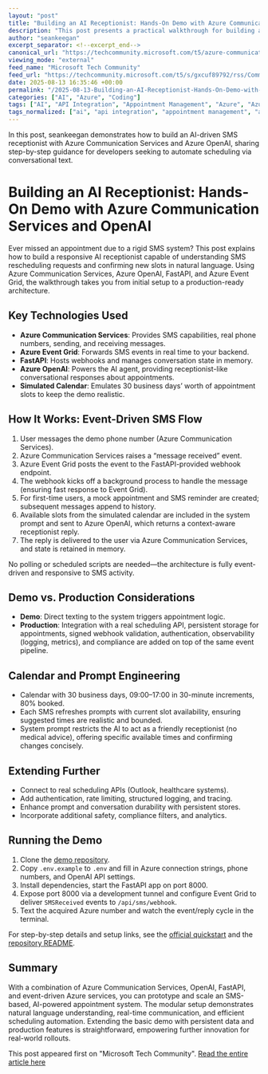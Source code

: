 ```yaml
---
layout: "post"
title: "Building an AI Receptionist: Hands-On Demo with Azure Communication Services and OpenAI"
description: "This post presents a practical walkthrough for building an AI-powered SMS receptionist using Azure Communication Services, Azure OpenAI, FastAPI, and Event Grid. It guides developers from setting up a responsive conversational SMS system with a simulated calendar to extending the solution for production use. Topics include event-driven architecture, conversational prompt strategies, core Azure integrations, and tips for enhancing scheduling automation."
author: "seankeegan"
excerpt_separator: <!--excerpt_end-->
canonical_url: "https://techcommunity.microsoft.com/t5/azure-communication-services/building-an-ai-receptionist-a-hands-on-demo-with-azure/ba-p/4442959"
viewing_mode: "external"
feed_name: "Microsoft Tech Community"
feed_url: "https://techcommunity.microsoft.com/t5/s/gxcuf89792/rss/Community"
date: 2025-08-13 16:35:46 +00:00
permalink: "/2025-08-13-Building-an-AI-Receptionist-Hands-On-Demo-with-Azure-Communication-Services-and-OpenAI.html"
categories: ["AI", "Azure", "Coding"]
tags: ["AI", "API Integration", "Appointment Management", "Azure", "Azure Communication Services", "Azure OpenAI", "Coding", "Community", "Conversational AI", "Event Driven Architecture", "Event Grid", "FastAPI", "Microsoft Cloud", "Prompt Engineering", "Python", "Scheduling Automation", "SMS Automation", "Webhook"]
tags_normalized: ["ai", "api integration", "appointment management", "azure", "azure communication services", "azure openai", "coding", "community", "conversational ai", "event driven architecture", "event grid", "fastapi", "microsoft cloud", "prompt engineering", "python", "scheduling automation", "sms automation", "webhook"]
---
```


In this post, seankeegan demonstrates how to build an AI-driven SMS receptionist with Azure Communication Services and Azure OpenAI, sharing step-by-step guidance for developers seeking to automate scheduling via conversational text.<!--excerpt_end-->

# Building an AI Receptionist: Hands-On Demo with Azure Communication Services and OpenAI

Ever missed an appointment due to a rigid SMS system? This post explains how to build a responsive AI receptionist capable of understanding SMS rescheduling requests and confirming new slots in natural language. Using Azure Communication Services, Azure OpenAI, FastAPI, and Azure Event Grid, the walkthrough takes you from initial setup to a production-ready architecture.

## Key Technologies Used

- **Azure Communication Services**: Provides SMS capabilities, real phone numbers, sending, and receiving messages.
- **Azure Event Grid**: Forwards SMS events in real time to your backend.
- **FastAPI**: Hosts webhooks and manages conversation state in memory.
- **Azure OpenAI**: Powers the AI agent, providing receptionist-like conversational responses about appointments.
- **Simulated Calendar**: Emulates 30 business days’ worth of appointment slots to keep the demo realistic.

## How It Works: Event-Driven SMS Flow

1. User messages the demo phone number (Azure Communication Services).
2. Azure Communication Services raises a “message received” event.
3. Azure Event Grid posts the event to the FastAPI-provided webhook endpoint.
4. The webhook kicks off a background process to handle the message (ensuring fast response to Event Grid).
5. For first-time users, a mock appointment and SMS reminder are created; subsequent messages append to history.
6. Available slots from the simulated calendar are included in the system prompt and sent to Azure OpenAI, which returns a context-aware receptionist reply.
7. The reply is delivered to the user via Azure Communication Services, and state is retained in memory.

No polling or scheduled scripts are needed—the architecture is fully event-driven and responsive to SMS activity.

## Demo vs. Production Considerations

- **Demo**: Direct texting to the system triggers appointment logic.
- **Production**: Integration with a real scheduling API, persistent storage for appointments, signed webhook validation, authentication, observability (logging, metrics), and compliance are added on top of the same event pipeline.

## Calendar and Prompt Engineering

- Calendar with 30 business days, 09:00–17:00 in 30-minute increments, 80% booked.
- Each SMS refreshes prompts with current slot availability, ensuring suggested times are realistic and bounded.
- System prompt restricts the AI to act as a friendly receptionist (no medical advice), offering specific available times and confirming changes concisely.

## Extending Further

- Connect to real scheduling APIs (Outlook, healthcare systems).
- Add authentication, rate limiting, structured logging, and tracing.
- Enhance prompt and conversation durability with persistent stores.
- Incorporate additional safety, compliance filters, and analytics.

## Running the Demo

1. Clone the [demo repository](https://github.com/pereiralex/sms-appointment-scheduler).
2. Copy `.env.example` to `.env` and fill in Azure connection strings, phone numbers, and OpenAI API settings.
3. Install dependencies, start the FastAPI app on port 8000.
4. Expose port 8000 via a development tunnel and configure Event Grid to deliver `SMSReceived` events to `/api/sms/webhook`.
5. Text the acquired Azure number and watch the event/reply cycle in the terminal.

For step-by-step details and setup links, see the [official quickstart](https://learn.microsoft.com/en-us/azure/communication-services/quickstarts/telephony/get-phone-number?tabs=windows&pivots=platform-azp-new) and the [repository README](https://github.com/pereiralex/sms-appointment-scheduler).

## Summary

With a combination of Azure Communication Services, OpenAI, FastAPI, and event-driven Azure services, you can prototype and scale an SMS-based, AI-powered appointment system. The modular setup demonstrates natural language understanding, real-time communication, and efficient scheduling automation. Extending the basic demo with persistent data and production features is straightforward, empowering further innovation for real-world rollouts.

This post appeared first on "Microsoft Tech Community". [Read the entire article here](https://techcommunity.microsoft.com/t5/azure-communication-services/building-an-ai-receptionist-a-hands-on-demo-with-azure/ba-p/4442959)
